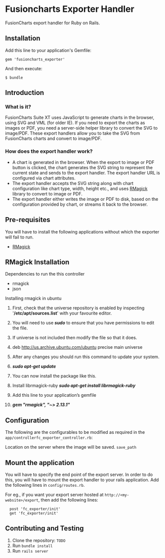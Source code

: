 # Fusioncharts Exporter Handler

FusionCharts export handler for Ruby on Rails.

## Installation

Add this line to your application's Gemfile:
```
gem 'fusioncharts_exporter'
```

And then execute:
```
$ bundle
```

## Introduction

### What is it?
FusionCharts Suite XT uses JavaScript to generate charts in the browser, using SVG and VML (for older IE). If you need to export the charts as images or PDF, you need a server-side helper library to convert the SVG to image/PDF. These export handlers allow you to take the SVG from FusionCharts charts and convert to image/PDF.

### How does the export handler work?
- A chart is generated in the browser. When the export to image or PDF button is clicked, the chart generates the SVG string to represent the current state and sends to the export handler. The export handler URL is configured via chart attributes.
- The export handler accepts the SVG string along with chart configuration like chart type, width, height etc., and uses [RMagick](http://rmagick.rubyforge.org/) library to convert to image or PDF.
- The export handler either writes the image or PDF to disk, based on the configuration provided by chart, or streams it back to the browser.

## Pre-requisites
You will have to install the following applications without which the exporter will fail to run.

-  [RMagick](http://rmagick.rubyforge.org/)

## RMagick Installation

 Dependencies to run the this controller

 - rmagick
 - json

 Installing rmagick in ubuntu
 1. First, check that the universe repository is enabled by inspecting '**/etc/apt/sources.list**' with your favourite editor.

 2. You will need to use **_sudo_** to ensure that you have permissions to edit the file.

 3. If universe is not included then modify the file so that it does.

 4. deb http://us.archive.ubuntu.com/ubuntu precise main universe
 5. After any changes you should run this command to update your system.

 6. **_sudo apt-get update_**
 7. You can now install the package like this.

 8. Install librmagick-ruby
    **_sudo apt-get install librmagick-ruby_**

 10. Add this line to your application’s gemfile
 11. **_gem "rmagick", "~> 2.13.1"_** 

## Configuration
The following are the configurables to be modified as required in the `app/controllerfc_exporter_controller.rb`:


Location on the server where the image will be saved.
`save_path`



## Mount the application
You will have to specify the end point of the export server. In order to do this, you will have to mount the export handler to your rails application. Add the following lines in `config/routes.rb`.

For eg., if you want your export server hosted at `http://<my-website>/export`, then add the following lines:
```
  post 'fc_exporter/init'
  get 'fc_exporter/init'
```

## Contributing and Testing

1. Clone the repository: `TODO`
2. Run `bundle install`
3. Run `rails server`
